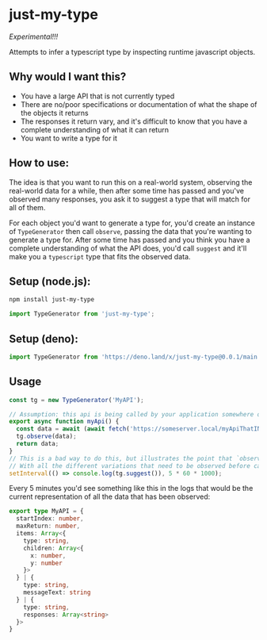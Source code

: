 # just-my-type

*Experimental!!!*

Attempts to infer a typescript type by inspecting runtime javascript objects. 

## Why would I want this?
* You have a large API that is not currently typed
* There are no/poor specifications or documentation of what the shape of the objects it returns
* The responses it return vary, and it's difficult to know that you have a complete understanding of what it can return
* You want to write a type for it

## How to use:
The idea is that you want to run this on a real-world system, observing the real-world data for a while, then after some time has passed and you've observed many responses, you ask it to suggest a type that will match for all of them.

For each object you'd want to generate a type for, you'd create an instance of `TypeGenerator` then call `observe`, passing the data that you're wanting to generate a type for.  After some time has passed and you think you have a complete understanding of what the API does, you'd call `suggest` and it'll make you a `typescript` type that fits the observed data.

## Setup (node.js):
```sh
npm install just-my-type
```
```ts
import TypeGenerator from 'just-my-type';
```

## Setup (deno):
```ts
import TypeGenerator from 'https://deno.land/x/just-my-type@0.0.1/main.ts';
```

## Usage
```ts
const tg = new TypeGenerator('MyAPI');

// Assumption: this api is being called by your application somewhere on a regular basis.
export async function myApi() {
  const data = await (await fetch('https://someserver.local/myApiThatINeedATypeFor/')).json();
  tg.observe(data);
  return data;
}
// This is a bad way to do this, but illustrates the point that `observe` should be called multiple times 
// With all the different variations that need to be observed before calling `suggest`
setInterval(() => console.log(tg.suggest()), 5 * 60 * 1000);
```
Every 5 minutes you'd see something like this in the logs that would be the current representation of all the data that has been observed:
```ts
export type MyAPI = {
  startIndex: number,
  maxReturn: number,
  items: Array<{
    type: string,
    children: Array<{
      x: number,
      y: number
    }>
  } | {
    type: string,
    messageText: string
  } | {
    type: string,
    responses: Array<string>
  }>
}
```
